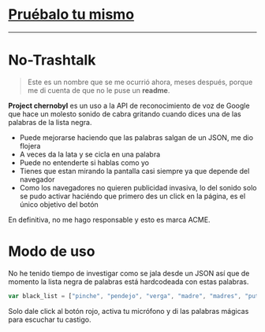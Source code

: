 # [Pruébalo tu mismo](https://pbldmngz.github.io/chernobyl/)

-----

# No-Trashtalk
>Este es un nombre que se me ocurrió ahora, meses después, porque me di cuenta de que no le puse un **readme**.

**Project chernobyl** es un uso a la API de reconocimiento de voz de Google que hace un molesto sonido de cabra gritando cuando dices una de las palabras de la lista negra.
* Puede mejorarse haciendo que las palabras salgan de un JSON, me dio flojera
* A veces da la lata y se cicla en una palabra
* Puede no entenderte si hablas como yo
* Tienes que estan mirando la pantalla casi siempre ya que depende del navegador
* Como los navegadores no quieren publicidad invasiva, lo del sonido solo se pudo activar haciéndo que primero des un click en la página, es el único objetivo del botón

En definitiva, no me hago responsable y esto es marca ACME.

# Modo de uso
No he tenido tiempo de investigar como se jala desde un JSON así que de momento la lista negra de palabras está hardcodeada con estas palabras.

```javascript
var black_list = ["pinche", "pendejo", "verga", "madre", "madres", "puta", "p***", "palta", "sombrilla"];
```

Solo dale click al botón rojo, activa tu micrófono y di las palabras mágicas para escuchar tu castigo.
